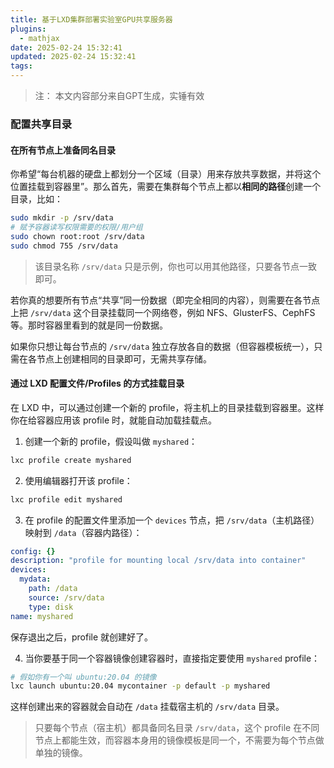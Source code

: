 ```yaml
---
title: 基于LXD集群部署实验室GPU共享服务器
plugins:
  - mathjax
date: 2025-02-24 15:32:41
updated: 2025-02-24 15:32:41
tags:
---
```

> 注： 本文内容部分来自GPT生成，实锤有效

### 配置共享目录

#### 在所有节点上准备同名目录

你希望“每台机器的硬盘上都划分一个区域（目录）用来存放共享数据，并将这个位置挂载到容器里”。那么首先，需要在集群每个节点上都以**相同的路径**创建一个目录，比如：

```bash
sudo mkdir -p /srv/data
# 赋予容器读写权限需要的权限/用户组
sudo chown root:root /srv/data
sudo chmod 755 /srv/data
```

> 该目录名称 `/srv/data` 只是示例，你也可以用其他路径，只要各节点一致即可。

若你真的想要所有节点“共享”同一份数据（即完全相同的内容），则需要在各节点上把 `/srv/data` 这个目录挂载同一个网络卷，例如 NFS、GlusterFS、CephFS 等。那时容器里看到的就是同一份数据。

如果你只想让每台节点的 `/srv/data` 独立存放各自的数据（但容器模板统一），只需在各节点上创建相同的目录即可，无需共享存储。

#### 通过 LXD 配置文件/Profiles 的方式挂载目录

在 LXD 中，可以通过创建一个新的 profile，将主机上的目录挂载到容器里。这样你在给容器应用该 profile 时，就能自动加载挂载点。

1. 创建一个新的 profile，假设叫做 `myshared`：

```bash
lxc profile create myshared
```

2. 使用编辑器打开该 profile：

```bash
lxc profile edit myshared
```

3. 在 profile 的配置文件里添加一个 `devices` 节点，把 `/srv/data`（主机路径）映射到 `/data`（容器内路径）：

```yaml
config: {}
description: "profile for mounting local /srv/data into container"
devices:
  mydata:
    path: /data
    source: /srv/data
    type: disk
name: myshared
```

保存退出之后，profile 就创建好了。

4. 当你要基于同一个容器镜像创建容器时，直接指定要使用 `myshared` profile：

```bash
# 假如你有一个叫 ubuntu:20.04 的镜像
lxc launch ubuntu:20.04 mycontainer -p default -p myshared
```

这样创建出来的容器就会自动在 `/data` 挂载宿主机的 `/srv/data` 目录。

> 只要每个节点（宿主机）都具备同名目录 `/srv/data`，这个 profile 在不同节点上都能生效，而容器本身用的镜像模板是同一个，不需要为每个节点做单独的镜像。
